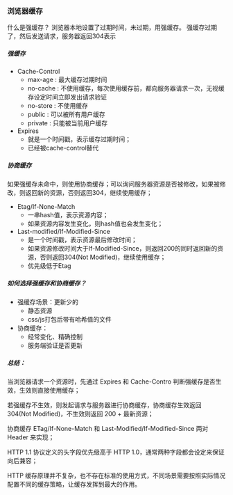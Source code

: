 

### 浏览器缓存

什么是强缓存？
浏览器本地设置了过期时间，未过期，用强缓存。
强缓存过期了，然后发送请求，服务器返回304表示

##### 强缓存

- Cache-Control
    - max-age : 最大缓存过期时间
    - no-cache : 不使用缓存，每次使用缓存前，都向服务器请求一次，无视缓存设定时间立即发出请求验证
    - no-store : 不使用缓存
    - public : 可以被所有用户缓存
    - private : 只能被当前用户缓存
- Expires
    - 就是一个时间戳，表示缓存过期时间；
    - 已经被cache-control替代

##### 协商缓存
如果强缓存未命中，则使用协商缓存；可以询问服务器资源是否被修改，如果被修改，则返回新的资源，否则返回304，继续使用缓存；

- Etag/If-None-Match
    - 一串hash值，表示资源内容；
    - 如果资源内容发生变化，则hash值也会发生变化；
- Last-modified/If-Modified-Since
    - 是一个时间戳，表示资源最后修改时间；
    - 如果资源修改时间大于If-Modified-Since，则返回200的同时返回新的资源，否则返回304(Not Modified)，继续使用缓存；
    - 优先级低于Etag

##### 如何选择强缓存和协商缓存？
- 强缓存场景：更新少的
    - 静态资源
    - css/js打包后带有哈希值的文件
- 协商缓存：
    - 经常变化、精确控制
    - 服务端验证是否更新

##### 总结：

当浏览器请求一个资源时，先通过 Expires 和 Cache-Contro 判断强缓存是否生效，生效则直接使用缓存；

若强缓存不生效，则发起请求与服务器进行协商缓存，协商缓存生效返回 304(Not Modified)，不生效则返回 200 + 最新资源；

协商缓存 ETag/If-None-Match 和 Last-Modified/If-Modified-Since 两对 Header 来实现；

HTTP 1.1 协议定义的头字段优先级高于 HTTP 1.0，通常两种字段都会设定来保证向后兼容；

HTTP 缓存原理并不复杂，也不存在标准的使用方式，不同场景需要按照实际情况配置不同的缓存策略，让缓存发挥到最大的作用。